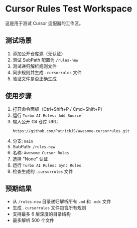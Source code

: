 # Cursor Rules Test Workspace

这是用于测试 Cursor 适配器的工作区。

## 测试场景

1. 添加公开仓库源（无认证）
2. 测试 SubPath 配置为 `/rules-new`
3. 测试递归解析规则文件
4. 同步规则并生成 `.cursorrules` 文件
5. 验证文件是否正确生成

## 使用步骤

1. 打开命令面板（Ctrl+Shift+P / Cmd+Shift+P）
2. 运行 `Turbo AI Rules: Add Source`
3. 输入公开 Git 仓库 URL:
   ```
   https://github.com/PatrickJS/awesome-cursorrules.git
   ```
4. 分支: `main`
5. SubPath: `/rules-new`
6. 名称: `Awesome Cursor Rules`
7. 选择 "None" 认证
8. 运行 `Turbo AI Rules: Sync Rules`
9. 检查生成的 `.cursorrules` 文件

## 预期结果

- 从 `/rules-new` 目录递归解析所有 `.md` 和 `.mdc` 文件
- 生成 `.cursorrules` 文件包含所有规则
- 支持最多 6 层深度的目录结构
- 最多解析 500 个文件

